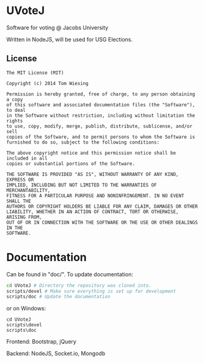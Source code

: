 # UVoteJ

Software for voting @ Jacobs University

Written in NodeJS, will be used for USG Elections.

## License

```
The MIT License (MIT)

Copyright (c) 2014 Tom Wiesing

Permission is hereby granted, free of charge, to any person obtaining a copy
of this software and associated documentation files (the "Software"), to deal
in the Software without restriction, including without limitation the rights
to use, copy, modify, merge, publish, distribute, sublicense, and/or sell
copies of the Software, and to permit persons to whom the Software is
furnished to do so, subject to the following conditions:

The above copyright notice and this permission notice shall be included in all
copies or substantial portions of the Software.

THE SOFTWARE IS PROVIDED "AS IS", WITHOUT WARRANTY OF ANY KIND, EXPRESS OR
IMPLIED, INCLUDING BUT NOT LIMITED TO THE WARRANTIES OF MERCHANTABILITY,
FITNESS FOR A PARTICULAR PURPOSE AND NONINFRINGEMENT. IN NO EVENT SHALL THE
AUTHORS OR COPYRIGHT HOLDERS BE LIABLE FOR ANY CLAIM, DAMAGES OR OTHER
LIABILITY, WHETHER IN AN ACTION OF CONTRACT, TORT OR OTHERWISE, ARISING FROM,
OUT OF OR IN CONNECTION WITH THE SOFTWARE OR THE USE OR OTHER DEALINGS IN THE
SOFTWARE.
```

# Documentation

Can be found in "doc/". To update documentation:

```bash
cd UVoteJ # Directory the repository was cloned into.
scripts/devel # Make sure everything is set up for development
scripts/doc # Update the documentation
```

or on Windows:

```
cd UVoteJ
scripts\devel
scripts\doc
```


Frontend: Bootstrap, jQuery

Backend: NodeJS, Socket.io, Mongodb
